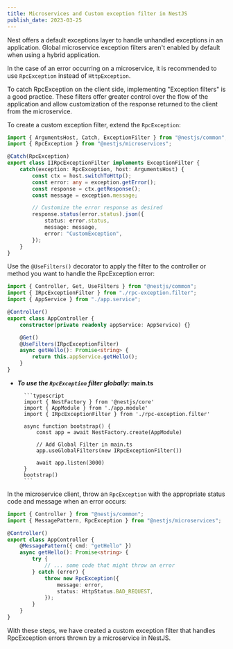 ```yaml
---
title: Microservices and Custom exception filter in NestJS
publish_date: 2023-03-25
---
```


Nest offers a default exceptions layer to handle unhandled exceptions in an application. Global microservice exception filters aren't enabled by default when using a hybrid application.

In the case of an error occurring on a microservice, it is recommended to use `RpcException` instead of `HttpException`.

To catch RpcException on the client side, implementing "Exception filters" is a good practice. These filters offer greater control over the flow of the application and allow customization of the response returned to the client from the microservice.

To create a custom exception filter, extend the `RpcException`:

```typescript
import { ArgumentsHost, Catch, ExceptionFilter } from "@nestjs/common";
import { RpcException } from "@nestjs/microservices";

@Catch(RpcException)
export class IIRpcExceptionFilter implements ExceptionFilter {
    catch(exception: RpcException, host: ArgumentsHost) {
        const ctx = host.switchToHttp();
        const error: any = exception.getError();
        const response = ctx.getResponse();
        const message = exception.message;

        // Customize the error response as desired
        response.status(error.status).json({
            status: error.status,
            message: message,
            error: "CustomException",
        });
    }
}
```

Use the `@UseFilters()` decorator to apply the filter to the controller or method you want to handle the RpcException error:

```typescript
import { Controller, Get, UseFilters } from "@nestjs/common";
import { IRpcExceptionFilter } from "./rpc-exception.filter";
import { AppService } from "./app.service";

@Controller()
export class AppController {
    constructor(private readonly appService: AppService) {}

    @Get()
    @UseFilters(IRpcExceptionFilter)
    async getHello(): Promise<string> {
        return this.appService.getHello();
    }
}
```

-   **_To use the `RpcException` filter globally:_ main.ts**

          ```typescript
          import { NestFactory } from '@nestjs/core'
          import { AppModule } from './app.module'
          import { IRpcExceptionFilter } from './rpc-exception.filter'

          async function bootstrap() {
              const app = await NestFactory.create(AppModule)

              // Add Global Filter in main.ts
              app.useGlobalFilters(new IRpcExceptionFilter())

              await app.listen(3000)
          }
          bootstrap()
          ```

In the microservice client, throw an `RpcException` with the appropriate status code and message when an error occurs:

```typescript
import { Controller } from "@nestjs/common";
import { MessagePattern, RpcException } from "@nestjs/microservices";

@Controller()
export class AppController {
    @MessagePattern({ cmd: "getHello" })
    async getHello(): Promise<string> {
        try {
            // ... some code that might throw an error
        } catch (error) {
            throw new RpcException({
                message: error,
                status: HttpStatus.BAD_REQUEST,
            });
        }
    }
}
```

With these steps, we have created a custom exception filter that handles RpcException errors thrown by a microservice in NestJS.
